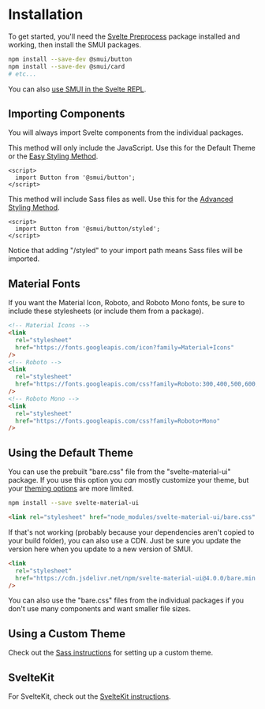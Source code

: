 # Installation

To get started, you'll need the [Svelte Preprocess](https://github.com/sveltejs/svelte-preprocess) package installed and working, then install the SMUI packages.

```sh
npm install --save-dev @smui/button
npm install --save-dev @smui/card
# etc...
```

You can also [use SMUI in the Svelte REPL](/REPL.md).

## Importing Components

You will always import Svelte components from the individual packages.

This method will only include the JavaScript. Use this for the Default Theme or the [Easy Styling Method](/SASS.md#easy-styling-method).

```svelte
<script>
  import Button from '@smui/button';
</script>
```

This method will include Sass files as well. Use this for the [Advanced Styling Method](/SASS.md#advanced-styling-method).

```svelte
<script>
  import Button from '@smui/button/styled';
</script>
```

Notice that adding "/styled" to your import path means Sass files will be imported.

## Material Fonts

If you want the Material Icon, Roboto, and Roboto Mono fonts, be sure to include these stylesheets (or include them from a package).

```html
<!-- Material Icons -->
<link
  rel="stylesheet"
  href="https://fonts.googleapis.com/icon?family=Material+Icons"
/>
<!-- Roboto -->
<link
  rel="stylesheet"
  href="https://fonts.googleapis.com/css?family=Roboto:300,400,500,600,700"
/>
<!-- Roboto Mono -->
<link
  rel="stylesheet"
  href="https://fonts.googleapis.com/css?family=Roboto+Mono"
/>
```

## Using the Default Theme

You can use the prebuilt "bare.css" file from the "svelte-material-ui" package. If you use this option you _can_ mostly customize your theme, but your [theming options](/THEMING.md#theming-the-bare-css) are more limited.

```sh
npm install --save svelte-material-ui
```

```html
<link rel="stylesheet" href="node_modules/svelte-material-ui/bare.css" />
```

If that's not working (probably because your dependencies aren't copied to your build folder), you can also use a CDN. Just be sure you update the version here when you update to a new version of SMUI.

```html
<link
  rel="stylesheet"
  href="https://cdn.jsdelivr.net/npm/svelte-material-ui@4.0.0/bare.min.css"
/>
```

You can also use the "bare.css" files from the individual packages if you don't use many components and want smaller file sizes.

## Using a Custom Theme

Check out the [Sass instructions](/SASS.md) for setting up a custom theme.

## SvelteKit

For SvelteKit, check out the [SvelteKit instructions](/SVELTEKIT.md).
